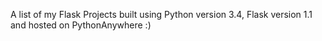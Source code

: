 A list of my Flask Projects built using Python version 3.4, Flask version 1.1 and hosted on PythonAnywhere :)
